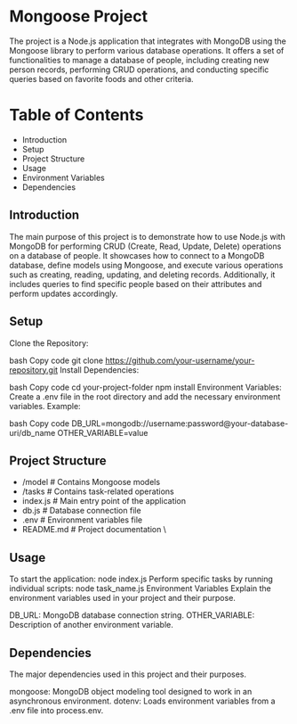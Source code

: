# Mongoose Project

The project is a Node.js application that integrates with MongoDB using the Mongoose library to perform various database operations. It offers a set of functionalities to manage a database of people, including creating new person records, performing CRUD operations, and conducting specific queries based on favorite foods and other criteria.

# Table of Contents

- Introduction
- Setup
- Project Structure
- Usage
- Environment Variables
- Dependencies

## Introduction

The main purpose of this project is to demonstrate how to use Node.js with MongoDB for performing CRUD (Create, Read, Update, Delete) operations on a database of people. It showcases how to connect to a MongoDB database, define models using Mongoose, and execute various operations such as creating, reading, updating, and deleting records. Additionally, it includes queries to find specific people based on their attributes and perform updates accordingly.

## Setup

Clone the Repository:

bash
Copy code
git clone https://github.com/your-username/your-repository.git
Install Dependencies:

bash
Copy code
cd your-project-folder
npm install
Environment Variables:
Create a .env file in the root directory and add the necessary environment variables. Example:

bash
Copy code
DB_URL=mongodb://username:password@your-database-uri/db_name
OTHER_VARIABLE=value

## Project Structure

- /model # Contains Mongoose models
- /tasks # Contains task-related operations
- index.js # Main entry point of the application
- db.js # Database connection file
- .env # Environment variables file
- README.md # Project documentation
  \

## Usage

To start the application: node index.js
Perform specific tasks by running individual scripts: node task_name.js
Environment Variables
Explain the environment variables used in your project and their purpose.

DB_URL: MongoDB database connection string.
OTHER_VARIABLE: Description of another environment variable.

## Dependencies

The major dependencies used in this project and their purposes.

mongoose: MongoDB object modeling tool designed to work in an asynchronous environment.
dotenv: Loads environment variables from a .env file into process.env.
